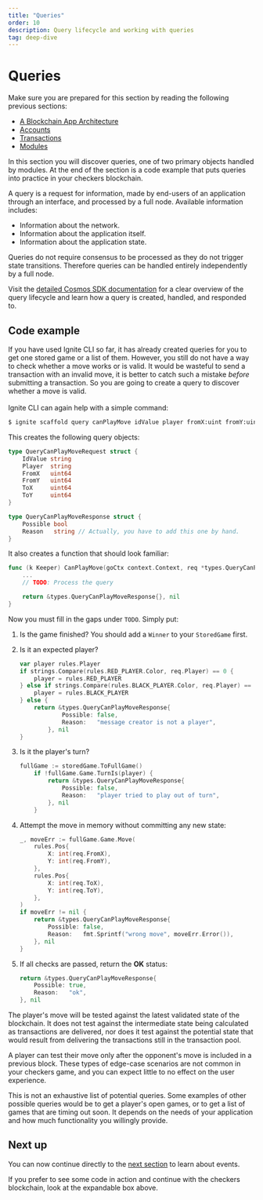 ```yaml
---
title: "Queries"
order: 10
description: Query lifecycle and working with queries
tag: deep-dive
---
```


# Queries

<HighlightBox type="prerequisite">

Make sure you are prepared for this section by reading the following previous sections:

* [A Blockchain App Architecture](./architecture.md)
* [Accounts](./accounts.md)
* [Transactions](./transactions.md)
* [Modules](./modules.md)

</HighlightBox>

<HighlightBox type="learning">

In this section you will discover queries, one of two primary objects handled by modules. At the end of the section is a code example that puts queries into practice in your checkers blockchain.

</HighlightBox>

A query is a request for information, made by end-users of an application through an interface, and processed by a full node. Available information includes:

* Information about the network.
* Information about the application itself.
* Information about the application state.

Queries do not require consensus to be processed as they do not trigger state transitions. Therefore queries can be handled entirely independently by a full node.

<HighlightBox type="tip">

Visit the [detailed Cosmos SDK documentation](https://docs.cosmos.network/main/basics/query-lifecycle.html) for a clear overview of the query lifecycle and learn how a query is created, handled, and responded to.

</HighlightBox>

## Code example

<ExpansionPanel title="Show me some code for my checkers blockchain">

If you have used Ignite CLI so far, it has already created queries for you to get one stored game or a list of them. However, you still do not have a way to check whether a move works or is valid. It would be wasteful to send a transaction with an invalid move, it is better to catch such a mistake *before* submitting a transaction. So you are going to create a query to discover whether a move is valid.
<br></br>
Ignite CLI can again help with a simple command:

```sh
$ ignite scaffold query canPlayMove idValue player fromX:uint fromY:uint toX:uint toY:uint --module checkers --response possible:bool
```

This creates the following query objects:

```go
type QueryCanPlayMoveRequest struct {
    IdValue string
    Player  string
    FromX   uint64
    FromY   uint64
    ToX     uint64
    ToY     uint64
}

type QueryCanPlayMoveResponse struct {
    Possible bool
    Reason   string // Actually, you have to add this one by hand.
}
```

It also creates a function that should look familiar:

```go
func (k Keeper) CanPlayMove(goCtx context.Context, req *types.QueryCanPlayMoveRequest) (*types.QueryCanPlayMoveResponse, error) {
    ...
    // TODO: Process the query

    return &types.QueryCanPlayMoveResponse{}, nil
}
```

Now you must fill in the gaps under `TODO`. Simply put:

1. Is the game finished? You should add a `Winner` to your `StoredGame` first.
2. Is it an expected player?

    ```go
    var player rules.Player
    if strings.Compare(rules.RED_PLAYER.Color, req.Player) == 0 {
        player = rules.RED_PLAYER
    } else if strings.Compare(rules.BLACK_PLAYER.Color, req.Player) == 0 {
        player = rules.BLACK_PLAYER
    } else {
        return &types.QueryCanPlayMoveResponse{
                Possible: false,
                Reason:   "message creator is not a player",
            }, nil
    }
    ```

3. Is it the player's turn?

    ```go
    fullGame := storedGame.ToFullGame()
        if !fullGame.Game.TurnIs(player) {
            return &types.QueryCanPlayMoveResponse{
                Possible: false,
                Reason:   "player tried to play out of turn",
            }, nil
        }
    ```

4. Attempt the move in memory without committing any new state:

    ```go
    _, moveErr := fullGame.Game.Move(
        rules.Pos{
            X: int(req.FromX),
            Y: int(req.FromY),
        },
        rules.Pos{
            X: int(req.ToX),
            Y: int(req.ToY),
        },
    )
    if moveErr != nil {
        return &types.QueryCanPlayMoveResponse{
            Possible: false,
            Reason:   fmt.Sprintf("wrong move", moveErr.Error()),
        }, nil
    }
    ```

5. If all checks are passed, return the **OK** status:

    ```go
    return &types.QueryCanPlayMoveResponse{
        Possible: true,
        Reason:   "ok",
    }, nil
    ```

<HighlightBox type="info">

The player's move will be tested against the latest validated state of the blockchain. It does not test against the intermediate state being calculated as transactions are delivered, nor does it test against the potential state that would result from delivering the transactions still in the transaction pool.

</HighlightBox>

<HighlightBox type="info">

A player can test their move only after the opponent's move is included in a previous block. These types of edge-case scenarios are not common in your checkers game, and you can expect little to no effect on the user experience.

</HighlightBox>

This is not an exhaustive list of potential queries. Some examples of other possible queries would be to get a player's open games, or to get a list of games that are timing out soon. It depends on the needs of your application and how much functionality you willingly provide.

</ExpansionPanel>

## Next up

You can now continue directly to the [next section](./events.md) to learn about events.

If you prefer to see some code in action and continue with the checkers blockchain, look at the expandable box above.
